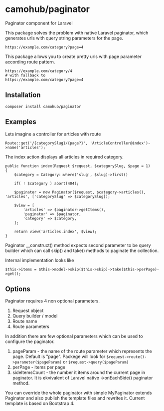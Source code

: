 # camohub/paginator
Paginator component for Laravel

This package solves the problem with native Laravel paginator, 
which generates urls with query string parameters for the page.

```$xslt
https://example.com/category?page=4
```

This package allows you to create pretty urls 
with page parameter according route pattern.

```$xslt
https://example.com/category/4
# with fallback to
https://example.com/category?page=4
```

Installation
------------
```
composer install camohub/paginator
```

Examples
------------

Lets imagine a controller for articles with route
```$xslt
Route::get('/{categorySlug}/{page?}', 'ArticleController@index')->name('articles');
```
The index action displays all articles in required category.

```$xslt
public function index(Request $request, $categorySlug, $page = 1)
{
    $category = Category::where('slug', $slug)->first()
    
    if( ! $category ) abort(404);
    
    $paginator = new Paginator($request, $category->articles(), 'articles', ['categorySlug' => $categorySlug]);

    $view = [
        'articles' => $paginator->getItems(),
        'paginator' => $paginator,
        'category' => $category,
    ];

    return view('articles.index', $view);
}
```
Paginator __construct() method expects second parameter to be query builder
which can call skip() and take() methods to paginate the collection.

Internal implementation looks like
```$xslt
$this->items = $this->model->skip($this->skip)->take($this->perPage)->get();
```

Options
-----------

Paginator requires 4 non optional parameters. 
1. Request object
2. Query builder / model
3. Route name
4. Route parameters

In addition there are few optional parameters which can be used to configure the paginator.
1. pageParam - the name of the route parameter which represents the page. Default is "page".
Packege will look for `$request->route()->parameter($pageParam)` or `$request->query($pageParam)`
2. perPage - items per page
3. sideItemsCount - the number it items around the current page in paginator. It is ekvivalent 
of Laravel native ->onEachSide() paginator method. 

You can override the whole paginator with simple MyPaginator extends Paginator 
and also publish the template files and rewrites it. 
Current template is based on Bootstrap 4.